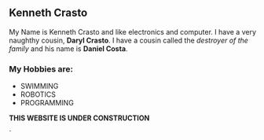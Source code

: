 ## Kenneth Crasto

My Name is Kenneth Crasto and like electronics and computer. I have a very naughthy cousin, **Daryl Crasto**. 
I have a cousin called the _destroyer of the family_ and his name is **Daniel Costa**.

### My Hobbies are:
* SWIMMING
* ROBOTICS
* PROGRAMMING

**THIS WEBSITE IS UNDER CONSTRUCTION**


`
